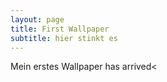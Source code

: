 ```yaml
---
layout: page
title: First Wallpaper
subtitle: hier stinkt es
---
```


Mein erstes Wallpaper has arrived<

